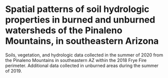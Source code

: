 # Spatial patterns of soil hydrologic properties in burned and unburned watersheds of the Pinaleno Mountains, in southeastern Arizona
Soils, vegetation, and hydrologic data collected in the summer of 2020 from the Pinaleno Mountains in southeastern AZ within the 2018 Frye Fire perimeter. Additional data collected in unburned areas during the summer of 2019.
